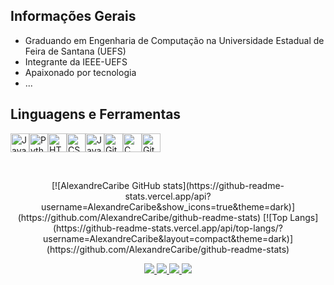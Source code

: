 ## Informações Gerais
<ul>
    <li>Graduando em Engenharia de Computação na Universidade Estadual de Feira de Santana (UEFS)</li>
    <li>Integrante da IEEE-UEFS</li>
    <li>Apaixonado por tecnologia</li>
    <li>...</li>
</ul>

## Linguagens e Ferramentas
<img alt="JavaScript" width="30px" src="https://cdn.jsdelivr.net/gh/devicons/devicon/icons/javascript/javascript-original.svg"/><img alt="Python" width="30px" src="https://cdn.jsdelivr.net/gh/devicons/devicon/icons/python/python-original-wordmark.svg"/><img alt="HTML" width="30px" src="https://cdn.jsdelivr.net/gh/devicons/devicon/icons/html5/html5-original-wordmark.svg"/><img alt="CSS" width="30px" src="https://cdn.jsdelivr.net/gh/devicons/devicon/icons/css3/css3-original-wordmark.svg"/><img alt="Java" width="30px" src="https://cdn.jsdelivr.net/gh/devicons/devicon/icons/java/java-original-wordmark.svg"/><img alt="Github" width="30px" src="https://cdn.jsdelivr.net/gh/devicons/devicon/icons/github/github-original-wordmark.svg"/><img alt="C" width="30px" src="https://cdn.jsdelivr.net/gh/devicons/devicon/icons/c/c-original.svg"/><img alt="Git" width="30px" src="https://git-scm.com/images/logos/downloads/Git-Icon-1788C.png"/>

</br>

<p align="center">
    [![AlexandreCaribe GitHub stats](https://github-readme-stats.vercel.app/api?username=AlexandreCaribe&show_icons=true&theme=dark)](https://github.com/AlexandreCaribe/github-readme-stats)
    [![Top Langs](https://github-readme-stats.vercel.app/api/top-langs/?username=AlexandreCaribe&layout=compact&theme=dark)](https://github.com/AlexandreCaribe/github-readme-stats)
</p>






<p align='center'>
  <a href="https://www.linkedin.com/in/alexandre-carib%C3%A9-30bb89198/">
    <img src="https://img.shields.io/badge/LinkedIn-0077B5?style=for-the-badge&logo=linkedin&logoColor=white" />
  </a>
  <a href="https://www.instagram.com/alexandre.caribe.73/">
    <img src="https://img.shields.io/badge/instagram-E4405F?style=for-the-badge&logo=instagram&logoColor=white" />
  </a>
  <a href="https://twitter.com/xyksper">
    <img src="https://img.shields.io/badge/twitter-1DA1F2?style=for-the-badge&logo=twitter&logoColor=white" /> 
  </a>
  <a href="mailto:alexandre.s.caribe@outlook.com">
    <img src="https://img.shields.io/badge/Email-%23D14836.svg?&style=for-the-badge&logo=gmail&logoColor=white" /> 
  </a>
</p>


